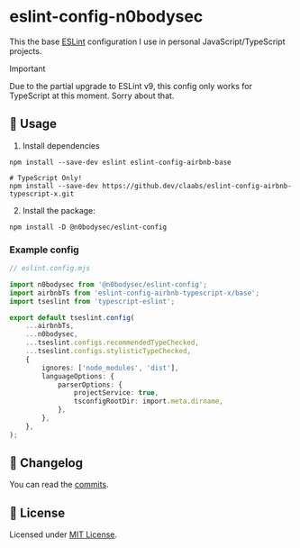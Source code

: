 # eslint-config-n0bodysec

This the base [ESLint](https://eslint.org/) configuration I use in personal JavaScript/TypeScript projects.

> [!IMPORTANT]
> Due to the partial upgrade to ESLint v9, this config only works for TypeScript at this moment. Sorry about that.

## 🚀 Usage

1. Install dependencies
```shell
npm install --save-dev eslint eslint-config-airbnb-base

# TypeScript Only!
npm install --save-dev https://github.dev/claabs/eslint-config-airbnb-typescript-x.git
```

2. Install the package:
```shell
npm install -D @n0bodysec/eslint-config
```

### Example config

```ts
// eslint.config.mjs

import n0bodysec from '@n0bodysec/eslint-config';
import airbnbTs from 'eslint-config-airbnb-typescript-x/base';
import tseslint from 'typescript-eslint';

export default tseslint.config(
	...airbnbTs,
	...n0bodysec,
	...tseslint.configs.recommendedTypeChecked,
	...tseslint.configs.stylisticTypeChecked,
	{
		ignores: ['node_modules', 'dist'],
		languageOptions: {
			parserOptions: {
				projectService: true,
				tsconfigRootDir: import.meta.dirname,
			},
		},
	},
);
```

## 📝 Changelog

You can read the [commits](../../commits).

## 📜 License

Licensed under [MIT License](LICENSE.md).
